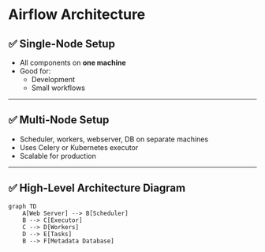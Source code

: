 # Airflow Architecture

## ✅ Single-Node Setup
- All components on **one machine**
- Good for:
    - Development
    - Small workflows

---

## ✅ Multi-Node Setup
- Scheduler, workers, webserver, DB on separate machines
- Uses Celery or Kubernetes executor
- Scalable for production

---

## ✅ High-Level Architecture Diagram
```mermaid
graph TD
    A[Web Server] --> B[Scheduler]
    B --> C[Executor]
    C --> D[Workers]
    D --> E[Tasks]
    B --> F[Metadata Database]
```